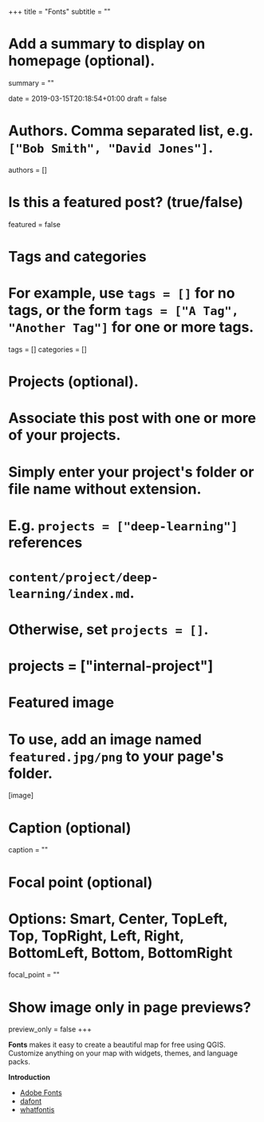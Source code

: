 +++
title = "Fonts"
subtitle = ""

# Add a summary to display on homepage (optional).
summary = ""

date = 2019-03-15T20:18:54+01:00
draft = false

# Authors. Comma separated list, e.g. `["Bob Smith", "David Jones"]`.
authors = []

# Is this a featured post? (true/false)
featured = false

# Tags and categories
# For example, use `tags = []` for no tags, or the form `tags = ["A Tag", "Another Tag"]` for one or more tags.
tags = []
categories = []

# Projects (optional).
#   Associate this post with one or more of your projects.
#   Simply enter your project's folder or file name without extension.
#   E.g. `projects = ["deep-learning"]` references
#   `content/project/deep-learning/index.md`.
#   Otherwise, set `projects = []`.
# projects = ["internal-project"]

# Featured image
# To use, add an image named `featured.jpg/png` to your page's folder.
[image]
  # Caption (optional)
  caption = ""

  # Focal point (optional)
  # Options: Smart, Center, TopLeft, Top, TopRight, Left, Right, BottomLeft, Bottom, BottomRight
  focal_point = ""

  # Show image only in page previews?
  preview_only = false
+++

**Fonts** makes it easy to create a beautiful map for free using QGIS. Customize anything on your map with widgets, themes, and language packs.

**Introduction**

- [Adobe Fonts](https://github.com/adobe-fonts)
- [dafont](https://www.dafont.com/it/)
- [whatfontis](https://www.whatfontis.com/)
